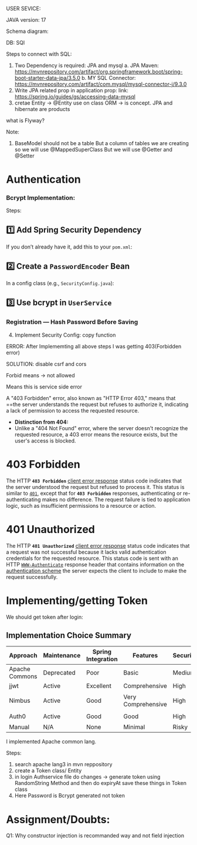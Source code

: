 USER SEVICE:

JAVA version: 17

Schema diagram:

DB: SQl

Steps to connect with SQL:

1. Two Dependency is required: JPA and mysql
   a. JPA Maven: https://mvnrepository.com/artifact/org.springframework.boot/spring-boot-starter-data-jpa/3.5.0
   b. MY SQL Connector: https://mvnrepository.com/artifact/com.mysql/mysql-connector-j/9.3.0
2. Write JPA related prop in application prop:
   link: https://spring.io/guides/gs/accessing-data-mysql
3. cretae Entity -> @Entity use on class
   ORM -> is concept.
   JPA and hibernate are products

what is Flyway?

Note:

1. BaseModel should not be a table But a column of tables we are creating so we will use @MappedSuperClass But we will use @Getter and @Setter

# Authentication

### Bcrypt Implementation:

Steps:

## **1️⃣ Add Spring Security Dependency**

If you don’t already have it, add this to your `pom.xml`:

## **2️⃣ Create a `PasswordEncoder` Bean**

In a config class (e.g., `SecurityConfig.java`):

## **3️⃣ Use bcrypt in `UserService`**

### **Registration — Hash Password Before Saving**

4. Implement Security Config: copy function

ERROR: After Implememting all above steps I was getting 403(Forbidden error)

SOLUTION: disable csrf and cors

Forbid means -> not allowed

Means this is service side error

A "403 Forbidden" error, also known as "HTTP Error 403," means that ==the server understands the request but refuses to authorize it, indicating a lack of permission to access the requested resource.

* **Distinction from 404:**
* Unlike a "404 Not Found" error, where the server doesn't recognize the requested resource, a 403 error means the resource exists, but the user's access is blocked.

# 403 Forbidden

The HTTP **`403 Forbidden`** [client error response](https://developer.mozilla.org/en-US/docs/Web/HTTP/Reference/Status#client_error_responses) status code indicates that the server understood the request but refused to process it. This status is similar to [`401`](https://developer.mozilla.org/en-US/docs/Web/HTTP/Reference/Status/401), except that for **`403 Forbidden`** responses, authenticating or re-authenticating makes no difference. The request failure is tied to application logic, such as insufficient permissions to a resource or action.

# 401 Unauthorized

The HTTP **`401 Unauthorized`** [client error response](https://developer.mozilla.org/en-US/docs/Web/HTTP/Reference/Status#client_error_responses) status code indicates that a request was not successful because it lacks valid authentication credentials for the requested resource. This status code is sent with an HTTP [`WWW-Authenticate`](https://developer.mozilla.org/en-US/docs/Web/HTTP/Reference/Headers/WWW-Authenticate) response header that contains information on the [authentication scheme](https://developer.mozilla.org/en-US/docs/Web/HTTP/Guides/Authentication#authentication_schemes) the server expects the client to include to make the request successfully.

# Implementing/getting Token

We should get token after login:

## Implementation Choice Summary


| Approach       | Maintenance | Spring Integration | Features           | Security | Recommendation      |
| -------------- | ----------- | ------------------ | ------------------ | -------- | ------------------- |
| Apache Commons | Deprecated  | Poor               | Basic              | Medium   | ❌ Avoid            |
| jjwt           | Active      | Excellent          | Comprehensive      | High     | ✅ Recommended      |
| Nimbus         | Active      | Good               | Very Comprehensive | High     | 👍 Good alternative |
| Auth0          | Active      | Good               | Good               | High     | 👍 If using Auth0   |
| Manual         | N/A         | None               | Minimal            | Risky    | ❌ Never            |

I implemented Apache common lang.

Steps:

1. search apache lang3 in mvn reppository
2. create a Token class/ Entity
3. in login Authservice file do changes -> generate token using RandomString Method and then do expiryAt save these things in Token class
4. Here Password is Bcrypt generated not token

# Assignment/Doubts:

Q1: Why constructor injection is recommanded way and not field injection
